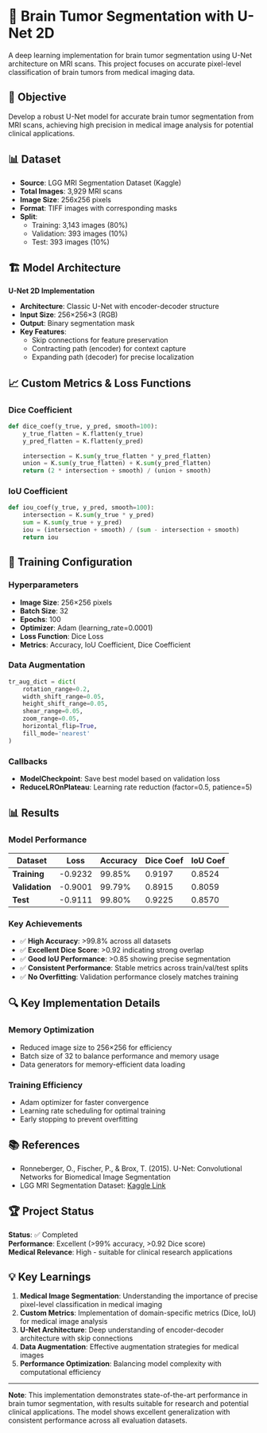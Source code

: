 # 🧠 Brain Tumor Segmentation with U-Net 2D

A deep learning implementation for brain tumor segmentation using U-Net architecture on MRI scans. This project focuses on accurate pixel-level classification of brain tumors from medical imaging data.

## 🎯 Objective

Develop a robust U-Net model for accurate brain tumor segmentation from MRI scans, achieving high precision in medical image analysis for potential clinical applications.

## 📊 Dataset

- **Source**: LGG MRI Segmentation Dataset (Kaggle)
- **Total Images**: 3,929 MRI scans
- **Image Size**: 256x256 pixels
- **Format**: TIFF images with corresponding masks
- **Split**: 
  - Training: 3,143 images (80%)
  - Validation: 393 images (10%)
  - Test: 393 images (10%)

## 🏗️ Model Architecture

**U-Net 2D Implementation**
- **Architecture**: Classic U-Net with encoder-decoder structure
- **Input Size**: 256×256×3 (RGB)
- **Output**: Binary segmentation mask
- **Key Features**:
  - Skip connections for feature preservation
  - Contracting path (encoder) for context capture
  - Expanding path (decoder) for precise localization

## 📈 Custom Metrics & Loss Functions

### Dice Coefficient
```python
def dice_coef(y_true, y_pred, smooth=100):
    y_true_flatten = K.flatten(y_true)
    y_pred_flatten = K.flatten(y_pred)
    
    intersection = K.sum(y_true_flatten * y_pred_flatten)
    union = K.sum(y_true_flatten) + K.sum(y_pred_flatten)
    return (2 * intersection + smooth) / (union + smooth)
```

### IoU Coefficient
```python
def iou_coef(y_true, y_pred, smooth=100):
    intersection = K.sum(y_true * y_pred)
    sum = K.sum(y_true + y_pred)
    iou = (intersection + smooth) / (sum - intersection + smooth)
    return iou
```

## 🚀 Training Configuration

### Hyperparameters
- **Image Size**: 256×256 pixels
- **Batch Size**: 32
- **Epochs**: 100
- **Optimizer**: Adam (learning_rate=0.0001)
- **Loss Function**: Dice Loss
- **Metrics**: Accuracy, IoU Coefficient, Dice Coefficient

### Data Augmentation
```python
tr_aug_dict = dict(
    rotation_range=0.2,
    width_shift_range=0.05,
    height_shift_range=0.05,
    shear_range=0.05,
    zoom_range=0.05,
    horizontal_flip=True,
    fill_mode='nearest'
)
```

### Callbacks
- **ModelCheckpoint**: Save best model based on validation loss
- **ReduceLROnPlateau**: Learning rate reduction (factor=0.5, patience=5)

## 📊 Results

### Model Performance

| Dataset | Loss | Accuracy | Dice Coef | IoU Coef |
|---------|------|----------|-----------|-----------|
| **Training** | -0.9232 | 99.85% | 0.9197 | 0.8524 |
| **Validation** | -0.9001 | 99.79% | 0.8915 | 0.8059 |
| **Test** | -0.9111 | 99.80% | 0.9225 | 0.8570 |

### Key Achievements
- ✅ **High Accuracy**: >99.8% across all datasets
- ✅ **Excellent Dice Score**: >0.92 indicating strong overlap
- ✅ **Good IoU Performance**: >0.85 showing precise segmentation
- ✅ **Consistent Performance**: Stable metrics across train/val/test splits
- ✅ **No Overfitting**: Validation performance closely matches training


## 🔍 Key Implementation Details

### Memory Optimization
- Reduced image size to 256×256 for efficiency
- Batch size of 32 to balance performance and memory usage
- Data generators for memory-efficient data loading

### Training Efficiency
- Adam optimizer for faster convergence
- Learning rate scheduling for optimal training
- Early stopping to prevent overfitting

## 📚 References

- Ronneberger, O., Fischer, P., & Brox, T. (2015). U-Net: Convolutional Networks for Biomedical Image Segmentation
- LGG MRI Segmentation Dataset: [Kaggle Link](https://www.kaggle.com/datasets/mateuszbuda/lgg-mri-segmentation)

## 🏆 Project Status

**Status**: ✅ Completed  
**Performance**: Excellent (>99% accuracy, >0.92 Dice score)  
**Medical Relevance**: High - suitable for clinical research applications  

## 💡 Key Learnings

1. **Medical Image Segmentation**: Understanding the importance of precise pixel-level classification in medical imaging
2. **Custom Metrics**: Implementation of domain-specific metrics (Dice, IoU) for medical image analysis
3. **U-Net Architecture**: Deep understanding of encoder-decoder architecture with skip connections
4. **Data Augmentation**: Effective augmentation strategies for medical images
5. **Performance Optimization**: Balancing model complexity with computational efficiency

---

**Note**: This implementation demonstrates state-of-the-art performance in brain tumor segmentation, with results suitable for research and potential clinical applications. The model shows excellent generalization with consistent performance across all evaluation datasets.
